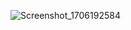 ![Screenshot_1706192584](https://github.com/Bayzidbaky1/Basic-Calculator/assets/106180500/7eed8555-e070-4a55-abe2-e31310ceaa4f)
